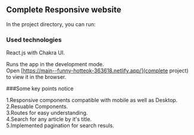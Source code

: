 
## Complete Responsive website

In the project directory, you can run:

### Used technologies
React.js with Chakra UI.


Runs the app in the development mode.<br />
Open [https://main--funny-hotteok-363618.netlify.app/](complete project) to view it in the browser.

###Some key points notice

1.Responsive components compatible with mobile as well as Desktop.<br />
2.Resuable Components.<br />
3.Routes for easy understanding.<br />
4.Search for any article by it's title.<br />
5.Implemented pagination for search resuls.<br />



